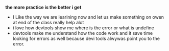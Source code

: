 **the more practice is the better i get**
- I Like the way we are learining now and let us make something on owen at end of the class really help alot
- i love how devtools show me where is the error or what is undefine
- devtools make me understand how the code work and it save time looking for errors as well because devi tools alwywas point you to the error.